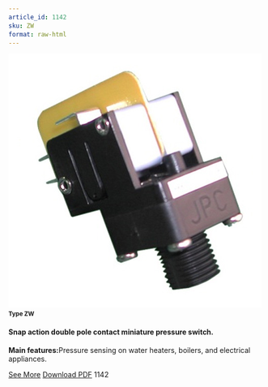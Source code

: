 ```yaml
---
article_id: 1142
sku: ZW
format: raw-html
---
```

 <img src="../new-images/ZW.jpg" class="card-imgs mb-2">
 <small class="text-grey mb-2"><b>Type ZW</b> </small>
 <h4>Snap action double pole contact miniature pressure switch.
 </h4>
 <p><b>Main features:</b>Pressure sensing on water heaters, boilers, and electrical appliances.</p>
 <div class="btns">
 <a href="snap-action-pressure-switch-type-zw.html" class="btn-red">See More</a>
 <a href="pdf/5-25Miniature pressure switches high electrical rating double pole snap action contact Plastic fittings20130704.pdf" target="_blank" class="btn-red">Download PDF</a>
 <!-- <a href="http://www.ultimheat.com/cat5.html" target="_blank" class="access-link"> Access full catalogue <i class="fa fa-external-link" aria-hidden="true"></i> </a> -->
 <span class="number-btn">1142</span>
 </div>
 